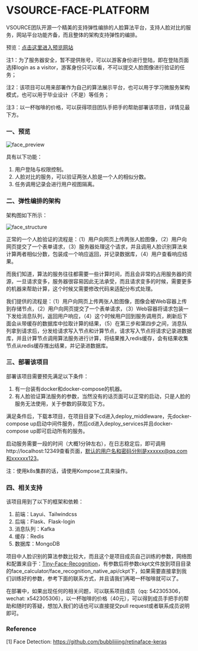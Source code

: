 # VSOURCE-FACE-PLATFORM

VSOURCE团队开源一个精美的支持弹性编排的人脸算法平台，支持人脸对比的服务，网站平台功能齐备，而且整体的架构支持弹性的编排。

预览：[点击这里进入预览网站](http://120.26.143.61/)

注1：为了服务器安全，暂不提供账号，可以以游客身份进行登陆，即在登陆页面选择login as a visitor，游客身份只可以看，不可以提交人脸图像进行验证的任务；

注2：该项目可以用来部署作为自己的算法展示平台，也可以用于学习微服务架构模式，也可以用于毕业设计（不是）等任务；

注3：以一杯咖啡的价格，可以获得项目团队手把手的帮助部署该项目，详情见最下方。

### 一、预览

![face_preview](https://ecohnoch.cn/img/face_preview.png)

具有以下功能：

1. 用户登陆与权限控制。
2. 人脸对比的服务，可以验证两张人脸是一个人的相似分数。
3. 任务调用记录会进行用户视图隔离。

### 二、弹性编排的架构

架构图如下所示：

![face_structure](https://ecohnoch.cn/img/face_structure.png)

正常的一个人脸验证的流程是：（1）用户向网页上传两张人脸图像，（2）用户向网页提交了一个表单请求，（3）服务器处理这个请求，并且调用人脸识别算法来计算两者相似分数，包装成一个响应返回，并记录数据库，（4）用户查看响应结果。

而我们知道，算法的服务往往都需要一些计算时间，而且会非常的占用服务器的资源，一旦请求变多，服务器很容易因此无法承受，而且请求变多的时候，需要更多的机器来帮助计算，这个时候又需要修改代码来适配分布式处理。

我们提供的流程是：（1）用户向网页上传两张人脸图像，图像会被Web容器上传到存储节点，（2）用户向网页提交了一个表单请求，（3）Web容器将请求包装一下发给消息队列，返回用户响应，（4）这个时候用户回到服务调用页，刷新后下面会从带缓存的数据库中拉取计算的结果，（5）在第三步和第四步之间，消息队列拿到请求后，分发给请求写入节点和计算节点，请求写入节点将请求记录进数据库，并且计算节点调用算法服务进行计算，将结果推入redis缓存，会有结果收集节点从redis缓存推出结果，并记录进数据库。


### 三、部署该项目

部署该项目需要预先满足以下条件：

1. 有一台装有docker和docker-compose的机器。
2. 有人脸验证算法服务的参数，当然没有的话页面可以正常的启动，只是人脸的服务无法使用，关于参数的获取见下方。

满足条件后，下载本项目，在项目目录下cd进入deploy_middleware，先docker-compose up启动中间件服务，然后cd进入deploy_services并且docker-compose up即可启动所有的服务。

启动服务需要一段的时间（大概1分钟左右），在日志稳定后，即可调用http://localhost:12349查看页面，默认的用户名和密码分别是xxxxxx@qq.com和xxxxxx123。

注：使用k8s集群的话，请使用Kompose工具来操作。

### 四、相关支持

该项目用到了以下的框架和依赖：

1. 前端：Layui、Tailwindcss
2. 后端：Flask、Flask-login
3. 消息队列：Kafka
4. 缓存：Redis
5. 数据库：MongoDB

项目中人脸识别的算法参数比较大，而且这个是项目成员自己训练的参数，网络图和配置来自于：[Tiny-Face-Recognition](https://github.com/Ecohnoch/Tiny-Face-Recognition)，有参数后将参数ckpt文件放到项目目录的face_calculator/face_recognition_native_api/ckpt下，如果需要直接拿到我们训练好的参数，参考下面的联系方式，并且请我们再喝一杯咖啡就可以了。

在部署中，如果出现任何的相关问题，可以联系项目成员（qq: 542305306，wechat: x542305306），以一杯咖啡的价格（40元），可以得到成员手把手的帮助和随时的答疑，想加入我们的话也可以直接提交pull request或者联系成员说明即可。



### Reference

[1] Face Detection: https://github.com/bubbliiiing/retinaface-keras
